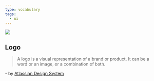 ```yaml
---
type: vocabulary
tags:
  - ui
---
```

![](https://atlassian.design/static/5e104dbf8bf76432d1ec57cb497c5e8b/logo.svg)

## Logo
> A logo is a visual representation of a brand or product. It can be a word or an image, or a combination of both.

\- by [Atlassian Design System](https://atlassian.design/components)